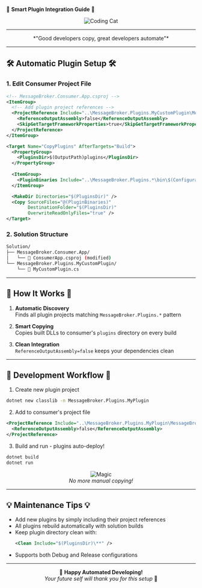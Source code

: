 🌱 **Smart Plugin Integration Guide** 🌱

<div align="center">

![Coding Cat](https://media.giphy.com/media/LmNwrBhejkK9EFP504/giphy.gif)
<hr>
*"Good developers copy, great developers automate"*

</div>

---

## 🛠️ **Automatic Plugin Setup** 🛠️

### 1. **Edit Consumer Project File**
```xml
<!-- MessageBroker.Consumer.App.csproj -->
<ItemGroup>
  <!-- Add plugin project references -->
  <ProjectReference Include="..\MessageBroker.Plugins.MyCustomPlugin\MessageBroker.Plugins.MyCustomPlugin.csproj">
    <ReferenceOutputAssembly>false</ReferenceOutputAssembly>
    <SkipGetTargetFrameworkProperties>true</SkipGetTargetFrameworkProperties>
  </ProjectReference>
</ItemGroup>

<Target Name="CopyPlugins" AfterTargets="Build">
  <PropertyGroup>
    <PluginsDir>$(OutputPath)plugins</PluginsDir>
  </PropertyGroup>
  
  <ItemGroup>
    <PluginBinaries Include="..\MessageBroker.Plugins.*\bin\$(Configuration)\net9.0\*.dll" />
  </ItemGroup>

  <MakeDir Directories="$(PluginsDir)" />
  <Copy SourceFiles="@(PluginBinaries)" 
        DestinationFolder="$(PluginsDir)" 
        OverwriteReadOnlyFiles="true" />
</Target>
```

### 2. **Solution Structure**
```bash
Solution/
├── MessageBroker.Consumer.App/
│   └── 📄 ConsumerApp.csproj (modified)
└── MessageBroker.Plugins.MyCustomPlugin/
    └── 📄 MyCustomPlugin.cs
```

---

## 🌟 **How It Works** 🌟

1. **Automatic Discovery**  
   Finds all plugin projects matching `MessageBroker.Plugins.*` pattern

2. **Smart Copying**  
   Copies built DLLs to consumer's `plugins` directory on every build

3. **Clean Integration**  
   `ReferenceOutputAssembly=false` keeps your dependencies clean

---

## 🚀 **Development Workflow** 🚀

1. Create new plugin project
```bash
dotnet new classlib -n MessageBroker.Plugins.MyPlugin
```

2. Add to consumer's project file
```xml
<ProjectReference Include="..\MessageBroker.Plugins.MyPlugin\MessageBroker.Plugins.MyPlugin.csproj">
  <ReferenceOutputAssembly>false</ReferenceOutputAssembly>
</ProjectReference>
```

3. Build and run - plugins auto-deploy!
```bash
dotnet build
dotnet run
```

<div align="center">

![Magic](https://media.giphy.com/media/12NUbkX6p4xOO4/giphy.gif)  
*No more manual copying!*

</div>

---

## 💡 **Maintenance Tips** 💡

- Add new plugins by simply including their project references
- All plugins rebuild automatically with solution builds
- Keep plugin directory clean with:  
  ```xml
  <Clean Include="$(PluginsDir)\**" />
  ```
- Supports both Debug and Release configurations

---

<div align="center">

🎉 **Happy Automated Developing!**  
*Your future self will thank you for this setup* 💖

</div>
